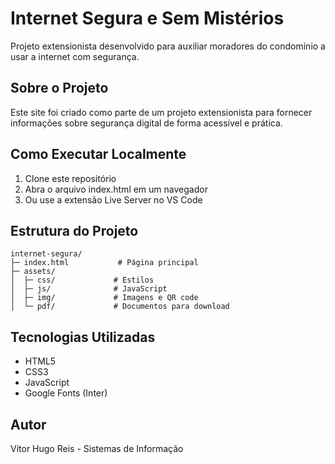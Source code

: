 # Internet Segura e Sem Mistérios

Projeto extensionista desenvolvido para auxiliar moradores do condomínio a usar a internet com segurança.

## Sobre o Projeto

Este site foi criado como parte de um projeto extensionista para fornecer informações sobre segurança digital de forma acessível e prática.

## Como Executar Localmente

1. Clone este repositório
2. Abra o arquivo index.html em um navegador
3. Ou use a extensão Live Server no VS Code

## Estrutura do Projeto

```
internet-segura/
├─ index.html           # Página principal
├─ assets/
│  ├─ css/             # Estilos
│  ├─ js/              # JavaScript
│  ├─ img/             # Imagens e QR code
│  └─ pdf/             # Documentos para download
```

## Tecnologias Utilizadas

- HTML5
- CSS3
- JavaScript
- Google Fonts (Inter)

## Autor

Vitor Hugo Reis - Sistemas de Informação